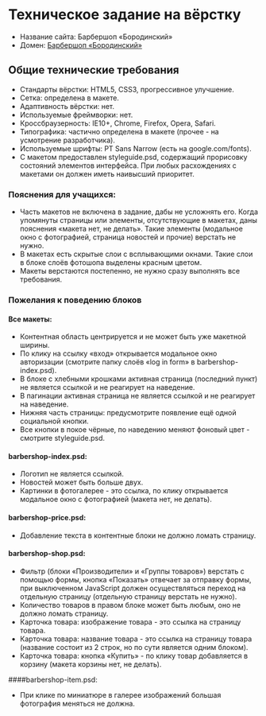 # Техническое задание на вёрстку

* Название сайта: Барбершоп «Бородинский»
* Домен: [Барбершоп «Бородинский»](https://artysoule.github.io/borodinski)

## Общие технические требования

* Стандарты вёрстки: HTML5, CSS3, прогрессивное улучшение.
* Сетка: определена в макете.
* Адаптивность вёрстки: нет.
* Используемые фреймворки: нет.
* Кроссбраузерность: IE10+, Chrome, Firefox, Opera, Safari.
* Типографика: частично определена в макете (прочее - на усмотрение разработчика).
* Используемые шрифты: PT Sans Narrow (есть на google.com/fonts).
* С макетом предоставлен styleguide.psd, содержащий прорисовку состояний элементов интерфейса. При любых расхождениях с макетами он должен иметь наивысший приоритет.

### Пояснения для учащихся:

* Часть макетов не включена в задание, дабы не усложнять его. Когда упомянуты страницы или элементы, отсутствующие в макетах, даны пояснения «макета нет, не делать». Такие элементы (модальное окно с фотографией, страница новостей и прочие) верстать не нужно.
* В макетах есть скрытые слои с всплывающими окнами. Такие слои в блоке слоёв фотошопа выделены красным цветом.
* Макеты верстаются постепенно, не нужно сразу выполнять все требования.

### Пожелания к поведению блоков

#### Все макеты:

* Контентная область центрируется и не может быть уже макетной ширины.
* По клику на ссылку «вход» открывается модальное окно авторизации (смотрите папку слоёв «log in form» в barbershop-index.psd).
* В блоке с хлебными крошками активная страница (последний пункт) не является ссылкой и не реагирует на наведение.
* В пагинации активная страница не является ссылкой и не реагирует на наведение.
* Нижняя часть страницы: предусмотрите появление ещё одной социальной кнопки.
* Все кнопки в покое чёрные, по наведению меняют фоновый цвет - смотрите styleguide.psd.

#### barbershop-index.psd:

* Логотип не является ссылкой.
* Новостей может быть больше двух.
* Картинки в фотогалерее - это ссылка, по клику открывается модальное окно с фотографией (макета нет, не делать).

#### barbershop-price.psd:

* Добавление текста в контентные блоки не должно ломать страницу.

#### barbershop-shop.psd:

* Фильтр (блоки «Производители» и «Группы товаров») верстать с помощью формы, кнопка «Показать» отвечает за отправку формы, при выключенном JavaScript должен осуществляться переход на отдельную страницу (отдельную страницу верстать не нужно).
* Количество товаров в правом блоке может быть любым, оно не должно ломать страницу.
* Карточка товара: изображение товара - это ссылка на страницу товара.
* Карточка товара: название товара - это ссылка на страницу товара (название состоит из 2 строк, но по сути является одним блоком).
* Карточка товара: кнопка «Купить» - по клику товар добавляется в корзину (макета корзины нет, не делать).

####barbershop-item.psd:

* При клике по миниатюре в галерее изображений большая фотография меняться не должна.
